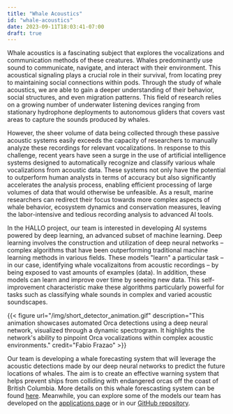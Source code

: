 ```yaml
---
title: "Whale Acoustics"
id: "whale-acoustics"
date: 2023-09-11T18:03:41-07:00
draft: true
---
```


Whale acoustics is a fascinating subject that explores the vocalizations and communication methods of these creatures. Whales predominantly use sound to communicate, navigate, and interact with their environment. This acoustical signaling plays a crucial role in their survival, from locating prey to maintaining social connections within pods. Through the study of whale acoustics, we are able to gain a deeper understanding of their behavior, social structures, and even migration patterns. This field of research relies on a growing number of underwater listening devices ranging from stationary hydrophone deployments to autonomous gliders that covers vast areas to capture the sounds produced by whales. 

However, the sheer volume of data being collected through these passive acoustic systems easily exceeds the capacity of researchers to manually analyze these recordings for relevant vocalizations. In response to this challenge, recent years have seen a surge in the use of artificial intelligence systems designed to automatically recognize and classify various whale vocalizations from acoustic data. These systems not only have the potential to outperform human analysts in terms of accuracy but also significantly accelerates the analysis process, enabling efficient processing of large volumes of data that would otherwise be unfeasible. As a result, marine researchers can redirect their focus towards more complex aspects of whale behavior, ecosystem dynamics and conservation measures, leaving the labor-intensive and tedious recording analysis to advanced AI tools.


In the HALLO project, our team is interested in developing AI systems powered by deep learning, an advanced subset of machine learning. Deep learning involves the construction and utilization of deep neural networks – complex algorithms that have been outperforming traditional machine learning methods in various fields. These models "learn" a particular task – in our case, identifying whale vocalizaitons from acoustic recordings – by being exposed to vast amounts of examples (data). In addition, these models can learn and improve over time by seeeing new data. This self-improvement characteristic make these algorithms particularly powerful for tasks such as classifying whale sounds in complex and varied acoustic soundscapes.

{{< figure url="/img/short_detector_animation.gif" description="This animation showcases automated Orca detections using a deep neural network, visualized through a dynamic spectrogram. It highlights the network's ability to pinpoint Orca vocalizations within complex acoustic environments." credit="Fabio Frazao" >}}

Our team is developing a whale forecasting system that will leverage the acoustic detections made by our deep neural networks to predict the future locations of whales. The aim is to create an effective warning system that helps prevent ships from colliding with endangered orcas off the coast of British Columbia. More details on this whale forescasting system can be found [here](/research/whale-forecast-system). Meanwhile, you can explore some of the models our team has developed on the [applications page](/applications/) or in our [GitHub repository](https://github.com/coastal-science/HALLO-models).